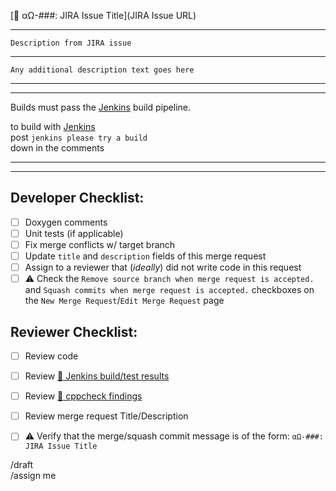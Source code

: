 [:link: αΩ-###: JIRA Issue Title](JIRA Issue URL)  
  
-----  
```    
Description from JIRA issue  
```
    
------  

```  
Any additional description text goes here 
```

-----  
-----  

Builds must pass the [Jenkins]({{project_jenkins_url}}) build pipeline.  
  
to build with [Jenkins]({{project_jenkins_url}})  
post `jenkins please try a build`  
down in the comments  
  
-----  
-----  

**Developer Checklist:**  
-----  
- [ ] Doxygen comments  
- [ ] Unit tests (if applicable)  
- [ ] Fix merge conflicts w/ target branch  
- [ ] Update `title` and `description` fields of this merge request  
- [ ] Assign to a reviewer that (_ideally_) did not write code in this request  
- [ ] :warning: Check the `Remove source branch when merge request is accepted.` and `Squash commits when merge request is accepted.` checkboxes on the `New Merge Request`/`Edit Merge Request` page  
  
**Reviewer Checklist:**  
-----  
- [ ] Review code  
- [ ] Review [:link: Jenkins build/test results]({{project_jenkins_url}})  
- [ ] Review [:link: cppcheck findings]({{project_jenkins_url}})  
- [ ] Review merge request Title/Description  
- [ ] :warning: Verify that the merge/squash commit message is of the form: `αΩ-###: JIRA Issue Title`  
  
  
/draft  
/assign me  
